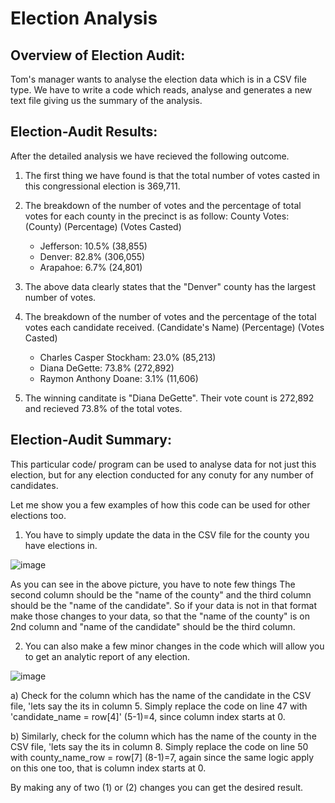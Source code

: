 # Election Analysis

## Overview of Election Audit:

Tom's manager wants to analyse the election data which is in a CSV file type. We have to write a code which reads, analyse and generates a new text file giving us the summary of the analysis.


## Election-Audit Results:

After the detailed analysis we have recieved the following outcome.

1. The first thing we have found is that the total number of votes casted in this congressional election is 369,711.

2. The breakdown of the number of votes and the percentage of total votes for each county in the precinct is as follow:
	County Votes:
	  (County)   (Percentage) (Votes Casted)
	- Jefferson:   10.5%	    (38,855)
	- Denver:      82.8%  	   (306,055)
	- Arapahoe:     6.7%        (24,801)

3. The above data clearly states that the "Denver" county has the largest number of votes.

4. The breakdown of the number of votes and the percentage of the total votes each candidate received.
	  (Candidate's Name)		(Percentage) 	(Votes Casted)
	- Charles Casper Stockham:	  23.0%		   (85,213)
	- Diana DeGette: 		  73.8%		  (272,892)
	- Raymon Anthony Doane: 	   3.1%		   (11,606)

5. The winning canditate is "Diana DeGette". Their vote count is 272,892 and recieved 73.8% of the total votes.


## Election-Audit Summary:

This particular code/ program can be used to analyse data for not just this election, but for any election conducted for any conuty for any number of candidates.

Let me show you a few examples of how this code can be used for other elections too.

1. You have to simply update the data in the CSV file for the county you have elections in.

![image](https://user-images.githubusercontent.com/90114686/133911348-70042aa7-2208-4389-88c1-5b0b0cc4006a.png)

As you can see in the above picture, you have to note few things
The second column should be the "name of the county" and the third column should be the "name of the candidate". So if your data is not in that format make those changes to your data, so that the "name of the county" is on 2nd column and "name of the candidate" should be the third column.


2. You can also make a few minor changes in the code which will allow you to get an analytic report of any election.

![image](https://user-images.githubusercontent.com/90114686/133911355-a3df17f6-d0d9-4c54-818f-ba3436171004.png)

a) Check for the column which has the name of the candidate in the CSV file, 'lets say the its in column 5. Simply replace the code on line 47 with 'candidate_name = row[4]' (5-1)=4, since column index starts at 0.

b) Similarly, check for the column which has the name of the county in the CSV file, 'lets say the its in column 8. Simply replace the code on line 50 with county_name_row = row[7] (8-1)=7, again since the same logic apply on this one too, that is column index starts at 0.

By making any of two (1) or (2) changes you can get the desired result.
